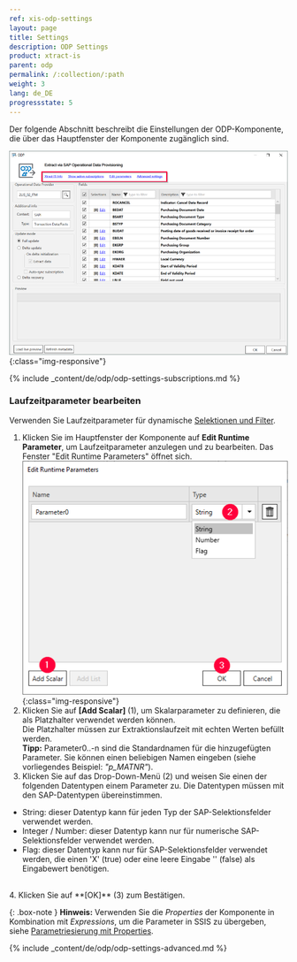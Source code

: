 ```yaml
---
ref: xis-odp-settings
layout: page
title: Settings
description: ODP Settings
product: xtract-is
parent: odp
permalink: /:collection/:path
weight: 3
lang: de_DE
progressstate: 5
---
```


Der folgende Abschnitt beschreibt die Einstellungen der ODP-Komponente, die über das Hauptfenster der Komponente zugänglich sind.

![ODP Component](/img/content/xis/odp-settings.png){:class="img-responsive"}

{% include _content/de/odp/odp-settings-subscriptions.md %}

### Laufzeitparameter bearbeiten 

Verwenden Sie Laufzeitparameter für dynamische [Selektionen und Filter](./odp-define#selektion-und-filter).

1. Klicken Sie im Hauptfenster der Komponente auf **Edit Runtime Parameter**, um Laufzeitparameter anzulegen und zu bearbeiten.
Das Fenster "Edit Runtime Parameters" öffnet sich.<br> 
![ODP Add parameters](/img/content/odp/odp-settings-add-parameters2.png){:class="img-responsive"}<br> 
2. Klicken Sie auf **[Add Scalar]** (1), um Skalarparameter zu definieren, die als Platzhalter verwendet werden können. <br>
Die Platzhalter müssen zur Extraktionslaufzeit mit echten Werten befüllt werden.  <br>
**Tipp:** Parameter0..-n sind die Standardnamen für die hinzugefügten Parameter. Sie können einen beliebigen Namen eingeben (siehe vorliegendes Beispiel: *"p_MATNR"*).
3. Klicken Sie auf das Drop-Down-Menü (2) und weisen Sie einen der folgenden Datentypen einem Parameter zu. Die Datentypen müssen mit den SAP-Datentypen übereinstimmen. 
- String: dieser Datentyp kann für jeden Typ der SAP-Selektionsfelder verwendet werden.
- Integer / Number: dieser Datentyp kann nur für numerische SAP-Selektionsfelder verwendet werden.
- Flag: dieser Datentyp kann nur für SAP-Selektionsfelder verwendet werden, die einen 'X'&nbsp;(true) oder eine leere Eingabe ''&nbsp;(false) als Eingabewert benötigen. 
<br>
4. Klicken Sie auf **[OK]** (3) zum Bestätigen.


{: .box-note }
**Hinweis:** Verwenden Sie die *Properties* der Komponente in Kombination mit *Expressions*, um die Parameter in SSIS zu übergeben, siehe [Parametriesierung mit Properties](./odp-parametrisierung). 

{% include _content/de/odp/odp-settings-advanced.md %}

